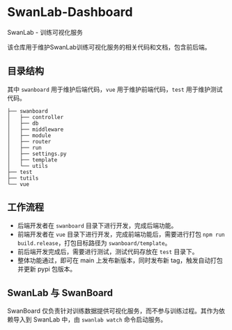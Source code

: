 # SwanLab-Dashboard

SwanLab - 训练可视化服务

该仓库用于维护SwanLab训练可视化服务的相关代码和文档，包含前后端。

## 目录结构

其中 `swanboard` 用于维护后端代码，`vue` 用于维护前端代码，`test` 用于维护测试代码。

```
├── swanboard
│   ├── controller
│   ├── db
│   ├── middleware
│   ├── module
│   ├── router
│   ├── run
│   ├── settings.py
│   ├── template
│   └── utils
├── test
├── tutils
└── vue
```

## 工作流程

- 后端开发者在 `swanboard` 目录下进行开发，完成后端功能。
- 前端开发者在 `vue` 目录下进行开发，完成前端功能后，需要进行打包 `npm run build.release`，打包目标路径为 `swanboard/template`。
- 前后端开发完成后，需要进行测试，测试代码存放在 `test` 目录下。
- 整体功能通过，即可在 main 上发布新版本，同时发布新 tag，触发自动打包并更新 pypi 包版本。

## SwanLab 与 SwanBoard

SwanBoard 仅负责针对训练数据提供可视化服务，而不参与训练过程。其作为依赖导入到 SwanLab 中，由 `swanlab watch` 命令启动服务。
